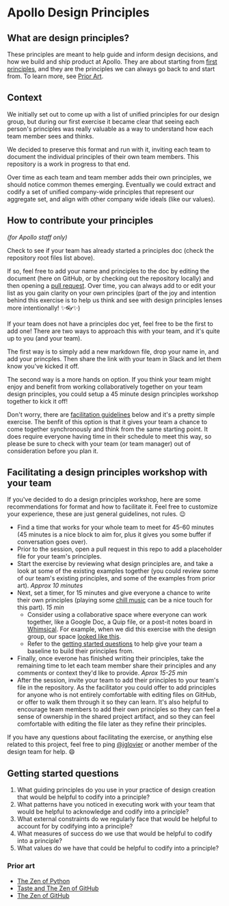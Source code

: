 # Apollo Design Principles

## What are design principles?

These principles are meant to help guide and inform design decisions, and how we build and ship product at Apollo. They are about starting from [first principles](https://en.wikipedia.org/wiki/First_principle), and they are the principles we can always go back to and start from. To learn more, see [Prior Art](#prior-art).

## Context

We initially set out to come up with a list of unified principles for our design group, but during our first exercise it became clear that seeing each person's principles was really valuable as a way to understand how each team member sees and thinks.

We decided to preserve this format and run with it, inviting each team to document the individual principles of their own team members. This repository is a work in progress to that end.

Over time as each team and team member adds their own principles, we should notice common themes emerging. Eventually we could extract and codify a set of unified company-wide principles that represent our aggregate set, and align with other company wide ideals (like our values).

## How to contribute your principles

*(for Apollo staff only)*

Check to see if your team has already started a principles doc (check the repository root files list above). 

If so, feel free to add your name and principles to the doc by editing the document (here on GitHub, or by checking out the repository locally) and then opening a [pull request](https://github.com/apollographql/design-principles/pulls). Over time, you can always add to or edit your list as you gain clarity on your own principles (part of the joy and intention behind this exercise is to help us think and see with design principles lenses more intentionally! :sparkles::eyeglasses::sparkles:)

If your team does not have a principles doc yet, feel free to be the first to add one! There are two ways to approach this with your team, and it's quite up to you (and your team). 

The first way is to simply add a new markdown file, drop your name in, and add your princples. Then share the link with your team in Slack and let them know you've kicked it off.

The second way is a more hands on option. If you think your team might enjoy and benefit from working collaboratively together on your team design principles, you could setup a 45 minute design principles workshop together to kick it off! 

Don't worry, there are [facilitation guidelines](#facilitating-a-design-principles-workshop-with-your-team) below and it's a pretty simple exercise. The benfit of this option is that it gives your team a chance to come together synchronously and think from the same starting point. It does require everyone having time in their schedule to meet this way, so please be sure to check with your team (or team manager) out of consideration before you plan it.

## Facilitating a design principles workshop with your team

If you've decided to do a design principles workshop, here are some recommendations for format and how to facilitate it. Feel free to customize your experience, these are just general guidelines, not rules. :wink:

- Find a time that works for your whole team to meet for 45-60 minutes (45 minutes is a nice block to aim for, plus it gives you some buffer if conversation goes over).
- Prior to the session, open a pull request in this repo to add a placeholder file for your team's principles.
- Start the exercise by reviewing what design principles are, and take a look at some of the existing examples together (you could review some of our team's existing principles, and some of the examples from prior art). *Approx 10 minutes*
- Next, set a timer, for 15 minutes and give everyone a chance to write their own principles (playing some [chill music](https://soundcloud.com/search?q=chill%20hop) can be a nice touch for this part). *15 min*
  - Consider using a collaborative space where everyone can work together, like a Google Doc, a Quip file, or a post-it notes board in [Whimsical](https://whimsical.com/). For example, when we did this exercise with the design group, our space [looked like this](https://www.dropbox.com/s/mw66r9rjsmagljc/Screen%20Shot%202020-09-02%20at%208.27.11%20AM.png?dl=0).
  - Refer to the [getting started questions](#getting-started-questions) to help give your team a baseline to build their principles from.
- Finally, once everone has finished writing their principles, take the remaining time to let each team member share their principles and any comments or context they'd like to provide. *Aprox 15-25 min*
- After the session, invite your team to add their principles to your team's file in the repository. As the facilitator you could offer to add principles for anyone who is not entirely comfortable with editing files on GitHub, or offer to walk them through it so they can learn. It's also helpful to encourage team members to add their own principles so they can feel a sense of ownership in the shared project artifact, and so they can feel comfortable with editing the file later as they refine their principles.

If you have any questions about facilitating the exercise, or anything else related to this project, feel free to ping [@jglovier](http://github.com/jglovier/) or another member of the design team for help. :smile:

## Getting started questions
1. What guiding principles do you use in your practice of design creation that would be helpful to codify into a principle?
2. What patterns have you noticed in executing work with your team that would be helpful to acknowledge and codify into a principle?
3. What external constraints do we regularly face that would be helpful to account for by codifying into a principle?
4. What measures of success do we use that would be helpful to codify into a principle?
5. What values do we have that could be helpful to codify into a principle?

### Prior art
- [The Zen of Python](https://legacy.python.org/dev/peps/pep-0020/)
- [Taste and The Zen of GitHub](https://warpspire.com/posts/taste)
- [The Zen of GitHub](https://ben.balter.com/2015/08/12/the-zen-of-github/)
